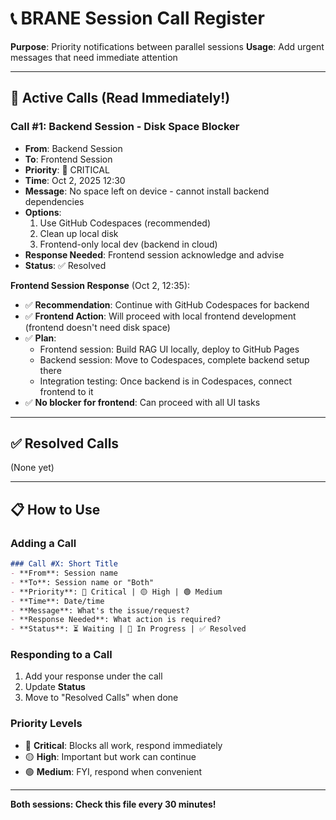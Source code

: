 # 📞 BRANE Session Call Register

**Purpose**: Priority notifications between parallel sessions
**Usage**: Add urgent messages that need immediate attention

---

## 🚨 Active Calls (Read Immediately!)

### Call #1: Backend Session - Disk Space Blocker
- **From**: Backend Session
- **To**: Frontend Session
- **Priority**: 🔴 CRITICAL
- **Time**: Oct 2, 2025 12:30
- **Message**: No space left on device - cannot install backend dependencies
- **Options**:
  1. Use GitHub Codespaces (recommended)
  2. Clean up local disk
  3. Frontend-only local dev (backend in cloud)
- **Response Needed**: Frontend session acknowledge and advise
- **Status**: ✅ Resolved

**Frontend Session Response** (Oct 2, 12:35):
- ✅ **Recommendation**: Continue with GitHub Codespaces for backend
- ✅ **Frontend Action**: Will proceed with local frontend development (frontend doesn't need disk space)
- ✅ **Plan**:
  - Frontend session: Build RAG UI locally, deploy to GitHub Pages
  - Backend session: Move to Codespaces, complete backend setup there
  - Integration testing: Once backend is in Codespaces, connect frontend to it
- ✅ **No blocker for frontend**: Can proceed with all UI tasks

---

## ✅ Resolved Calls

(None yet)

---

## 📋 How to Use

### Adding a Call
```markdown
### Call #X: Short Title
- **From**: Session name
- **To**: Session name or "Both"
- **Priority**: 🔴 Critical | 🟡 High | 🟢 Medium
- **Time**: Date/time
- **Message**: What's the issue/request?
- **Response Needed**: What action is required?
- **Status**: ⏳ Waiting | 🔄 In Progress | ✅ Resolved
```

### Responding to a Call
1. Add your response under the call
2. Update **Status**
3. Move to "Resolved Calls" when done

### Priority Levels
- 🔴 **Critical**: Blocks all work, respond immediately
- 🟡 **High**: Important but work can continue
- 🟢 **Medium**: FYI, respond when convenient

---

**Both sessions: Check this file every 30 minutes!**
